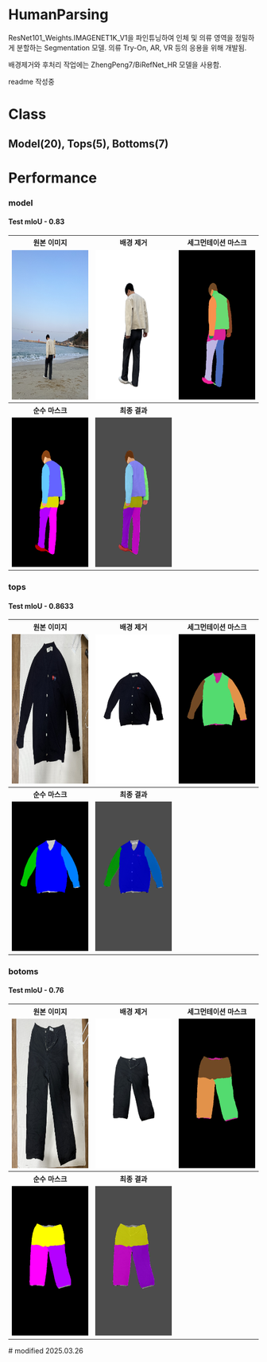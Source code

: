 # HumanParsing
ResNet101_Weights.IMAGENET1K_V1을 파인튜닝하여 인체 및 의류 영역을 정밀하게 분할하는 Segmentation 모델. 의류 Try-On, AR, VR 등의 응용을 위해 개발됨.

배경제거와 후처리 작업에는 ZhengPeng7/BiRefNet_HR 모델을 사용함.

readme 작성중

# Class
## Model(20), Tops(5), Bottoms(7)
# Performance
### model
#### Test mIoU - 0.83
<table>
  <tr>
    <th>원본 이미지</th>
    <th>배경 제거</th>
    <th>세그먼테이션 마스크</th>
  </tr>
  <tr>
    <td><img src="/assets/model_test2.jpg" alt="모델 원본 이미지" width="300px" height="300px"></td>
    <td><img src="/assets/model_test2_processed.png" alt="모델 배경제거" width="300px" height="300px"></td>
    <td><img src="/assets/model_test2_mask.png" alt="모델 테스트 마스크" width="300px" height="300px"></td>
  </tr>
  <tr>
    <th>순수 마스크</th>
    <th>최종 결과</th>
    <th></th>
  </tr>
  <tr>
    <td><img src="/assets/model_test2_pure_mask.png" alt="모델 테스트 순수 마스크" width="300px" height="300px"></td>
    <td><img src="/assets/model_test2_result.png" alt="모델 테스트 결과" width="300px" height="300px"></td>
    <td></td>
  </tr>
</table>

### tops
#### Test mIoU - 0.8633
<table>
  <tr>
    <th>원본 이미지</th>
    <th>배경 제거</th>
    <th>세그먼테이션 마스크</th>
  </tr>
  <tr>
    <td><img src="/assets/cloth_test2.jpg" alt="모델 원본 이미지" width="300px" height="300px"></td>
    <td><img src="/assets/cloth_test2_processed.png" alt="모델 배경제거" width="300px" height="300px"></td>
    <td><img src="/assets/cloth_test2_mask.png" alt="모델 테스트 마스크" width="300px" height="300px"></td>
  </tr>
  <tr>
    <th>순수 마스크</th>
    <th>최종 결과</th>
    <th></th>
  </tr>
  <tr>
    <td><img src="/assets/cloth_test2_pure_mask.png" alt="모델 테스트 순수 마스크" width="300px" height="300px"></td>
    <td><img src="/assets/cloth_test2_result.png" alt="모델 테스트 결과" width="300px" height="300px"></td>
    <td></td>
  </tr>
</table>

### botoms
#### Test mIoU - 0.76
<table>
  <tr>
    <th>원본 이미지</th>
    <th>배경 제거</th>
    <th>세그먼테이션 마스크</th>
  </tr>
  <tr>
    <td><img src="/assets/bottoms1.jpg" alt="모델 원본 이미지" width="300px" height="300px"></td>
    <td><img src="/assets/bottoms1_processed.png" alt="모델 배경제거" width="300px" height="300px"></td>
    <td><img src="/assets/bottoms1_mask.png" alt="모델 테스트 마스크" width="300px" height="300px"></td>
  </tr>
  <tr>
    <th>순수 마스크</th>
    <th>최종 결과</th>
    <th></th>
  </tr>
  <tr>
    <td><img src="/assets/bottoms1_pure_mask.png" alt="모델 테스트 순수 마스크" width="300px" height="300px"></td>
    <td><img src="/assets/bottoms1_result.png" alt="모델 테스트 결과" width="300px" height="300px"></td>
    <td></td>
  </tr>
</table>
# modified 2025.03.26